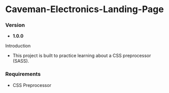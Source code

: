 <h1>Caveman-Electronics-Landing-Page</h1>

<h3>Version</h3>
<ul>
    <li><strong>1.0.0</strong></li>
</ul

<h3>Introduction</h3>
<ul>
    <li>This project is built to practice learning about a CSS preprocessor (SASS).</li>
</ul>

<h3>Requirements</h3>
<ul>
    <li>CSS Preprocessor</li>
</ul>
